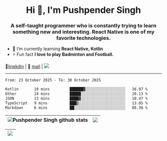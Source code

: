 <h1 align="center">Hi 👋, I'm Pushpender Singh</h1>
<h3 align="center">A self-taught programmer who is constantly trying to learn something new and interesting. React Native is one of my favorite technologies.</h3>

- 🌱 I’m currently learning **React Native, Kotlin**
- ⚡ Fun fact **I love to play Badminton and Football.**

👔[linekdin](https://www.linkedin.com/in/pushpender-singh-240061202/) | 📧 [mail](mailto:pushpendersingh694@gmail.com) | 
<a href="https://github.com/pushpender-singh-ap/pushpender-singh-ap">
    <img src="https://komarev.com/ghpvc/?username=pushpender-singh-ap&style=for-the-badge">
</a>


---

<!--START_SECTION:waka-->

```txt
From: 23 October 2025 - To: 30 October 2025

Kotlin       19 mins         ██████▓░░░░░░░░░░░░░░░░░░   26.97 %
Other        14 mins         █████░░░░░░░░░░░░░░░░░░░░   20.13 %
JSON         13 mins         ████▓░░░░░░░░░░░░░░░░░░░░   18.47 %
TypeScript   9 mins          ███▒░░░░░░░░░░░░░░░░░░░░░   13.05 %
Markdown     6 mins          ██░░░░░░░░░░░░░░░░░░░░░░░   08.38 %
```

<!--END_SECTION:waka-->


| <a><img align="center" src="https://github-readme-stats-eight-psi-55.vercel.app/api?username=pushpender-singh-ap&show_icons=true&show=reviews,prs_merged,prs_merged_percentage&include_all_commits=true" alt="Pushpender Singh github stats" /></a> | <a><img align="center" src="https://github-readme-stats-eight-psi-55.vercel.app/api/top-langs/?username=pushpender-singh-ap&layout=donut-vertical" /></a> |
| ------------- | ------------- |

| <a> <img align="left" src="https://github-readme-streak-stats-bice-seven.vercel.app?user=pushpender-singh-ap" /></br> </a> |
| ------------- |
